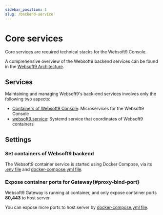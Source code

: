 ```yaml
---
sidebar_position: 1
slug: /backend-service
---
```


#  Core services

Core services are required technical stacks for the Websoft9 Console. 

A comprehensive overview of the Websoft9 backend services can be found in the [Websoft9 Architecture](./developer/architecture).  

## Services

Maintaining and managing Websoft9's back-end services involves only the following two aspects: 

- [Containers of Websoft9 Console](./parameter#docker-services): Microservices for the Websoft9 Console
- [websoft9.service](./parameter#service): Systemd service that coordinates of Websoft9 containers

## Settings

### Set containers of Websoft9 backend

The Websoft9 container service is started using Docker Compose, via its [.env file](./parameter#path) and [docker-compose.yml file](./parameter#path). 

### Expose container ports for Gateway{#proxy-bind-port}

Websoft9 Gateway is running at container, and only expose container ports **80,443** to host server.   

You can expose more ports to host server by  [docker-compose.yml file](./parameter#path).